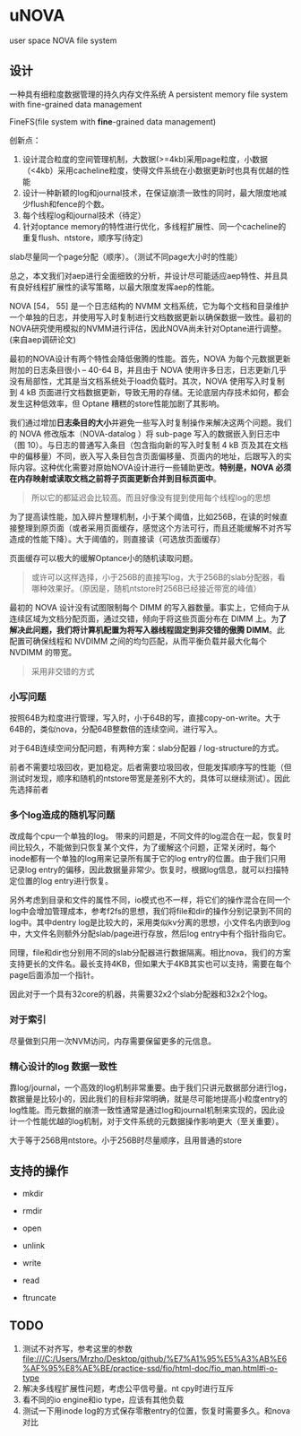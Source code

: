 # uNOVA

user space NOVA file system

## 设计

一种具有细粒度数据管理的持久内存文件系统
A persistent memory file system with fine-grained data management

FineFS(file system with **fine**-grained data management)

创新点：

1. 设计混合粒度的空间管理机制，大数据(>=4kb)采用page粒度，小数据（<4kb）采用cacheline粒度，使得文件系统在小数据更新时也具有优越的性能
2. 设计一种新颖的log和journal技术，在保证崩溃一致性的同时，最大限度地减少flush和fence的个数。
3. 每个线程log和journal技术（待定）
4. 针对optance memory的特性进行优化，多线程扩展性、同一个cacheline的重复flush、ntstore，顺序写(待定)

slab尽量同一个page分配（顺序）。（测试不同page大小时的性能）

总之，本文我们对aep进行全面细致的分析，并设计尽可能适应aep特性、并且具有良好线程扩展性的读写策略，以最大限度发挥aep的性能。

NOVA [54， 55] 是一个日志结构的 NVMM 文档系统，它为每个文档和目录维护一个单独的日志，并使用写入时复制进行文档数据更新以确保数据一致性。最初的NOVA研究使用模拟的NVMM进行评估，因此NOVA尚未针对Optane进行调整。(来自aep调研论文)

最初的NOVA设计有两个特性会降低傲腾的性能。首先，NOVA 为每个元数据更新附加的日志条目很小 – 40-64 B，并且由于 NOVA 使用许多日志，日志更新几乎没有局部性，尤其是当文档系统处于load负载时。其次，NOVA 使用写入时复制到 4 kB 页面进行文档数据更新，导致无用的存储。无论底层内存技术如何，都会发生这种低效率，但 Optane 糟糕的store性能加剧了其影响。

我们通过增加**日志条目的大小**并避免一些写入时复制操作来解决这两个问题。我们的 NOVA 修改版本（NOVA-datalog ）将 sub-page 写入的数据嵌入到日志中（图 10）。与日志的普通写入条目（包含指向新的写入时复制 4 kB 页及其在文档中的偏移量）不同，嵌入写入条目包含页面偏移量、页面内的地址，后跟写入的实际内容。这种优化需要对原始NOVA设计进行一些辅助更改。**特别是，NOVA 必须在内存映射或读取文档之前将子页面更新合并到目标页面中**。

> 所以它的都延迟会比较高。而且好像没有提到使用每个线程log的思想

为了提高读性能，加入碎片整理机制，小于某个阈值，比如256B，在读的时候直接整理到原页面（或者采用页面缓存，感觉这个方法可行，而且还能缓解不对齐写造成的性能下降）。大于阈值的，则直接读（可选放页面缓存）

页面缓存可以极大的缓解Optance小的随机读取问题。

> 或许可以这样选择，小于256B的直接写log，大于256B的slab分配器，看哪种效果好。（原因是，随机ntstore时256B已经接近带宽的峰值）

最初的 NOVA 设计没有试图限制每个 DIMM 的写入器数量。事实上，它倾向于从连续区域为文档分配页面，通过交错，倾向于将这些页面分布在 DIMM 上。为**了解决此问题，我们将计算机配置为将写入器线程固定到非交错的傲腾 DIMM**。此配置可确保线程和 NVDIMM 之间的均匀匹配，从而平衡负载并最大化每个 NVDIMM 的带宽。

> 采用非交错的方式

### 小写问题

按照64B为粒度进行管理，写入时，小于64B的写，直接copy-on-write。大于64B的，类似nova，分配64B整数倍的连续空间，进行写入。

对于64B连续空间分配问题，有两种方案：slab分配器 / log-structure的方式。

前者不需要垃圾回收，更加稳定。后者需要垃圾回收，但能发挥顺序写的性能（但测试时发现，顺序和随机的ntstore带宽是差别不大的，具体可以继续测试）。因此先选择前者

### 多个log造成的随机写问题

改成每个cpu一个单独的log。
带来的问题是，不同文件的log混合在一起，恢复时间比较久，不能做到只恢复某个文件，为了缓解这个问题，正常关闭时，每个inode都有一个单独的log用来记录所有属于它的log entry的位置。由于我们只用记录log entry的偏移，因此数据量非常少。恢复时，根据log信息，就可以扫描特定位置的log entry进行恢复。

另外考虑到目录和文件的属性不同，io模式也不一样，将它们的操作混合在同一个log中会增加管理成本，参考f2fs的思想，我们将file和dir的操作分别记录到不同的log中。其中dentry log是比较大的，采用类似kv分离的思想，小文件名内嵌到log中，大文件名则额外分配slab/page进行存放，然后log entry中有个指针指向它。

同理，file和dir也分别用不同的slab分配器进行数据隔离。相比nova，我们的方案支持更长的文件名。最长支持4KB，但如果大于4KB其实也可以支持，需要在每个page后面添加一个指针。

因此对于一个具有32core的机器，共需要32x2个slab分配器和32x2个log。

### 对于索引

尽量做到只用一次NVM访问，内存需要保留更多的元信息。

### 精心设计的log 数据一致性

靠log/journal，一个高效的log机制非常重要。由于我们只讲元数据部分进行log，数据量是比较小的，因此我们的目标非常明确，就是尽可能地提高小粒度entry的log性能。而元数据的崩溃一致性通常是通过log和journal机制来实现的，因此设计一个性能优越的log机制，对于文件系统的元数据操作影响更大（至关重要）。

大于等于256B用ntstore。小于256B时尽量顺序，且用普通的store

## 支持的操作

- mkdir
- rmdir
- open
- unlink

- write
- read
- ftruncate

## TODO

1. 测试不对齐写，参考这里的参数 <file:///C:/Users/Mrzho/Desktop/github/%E7%A1%95%E5%A3%AB%E6%AF%95%E8%AE%BE/practice-ssd/fio/html-doc/fio_man.html#i-o-type>
2. 解决多线程扩展性问题，考虑公平信号量。nt cpy时进行互斥
3. 看不同的io engine和io type，应该有其他负载
4. 测试一下用inode log的方式保存零散entry的位置，恢复时需要多久。和nova对比

